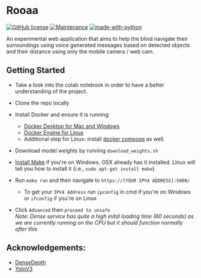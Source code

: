 # Rooaa
[![GitHub license](https://img.shields.io/github/license/Naereen/StrapDown.js.svg)](https://github.com/khaledAIVR/Rooaa/blob/master/LICENSE)
[![Maintenance](https://img.shields.io/badge/status-experimental-green.svg)](https://github.com/Kandeel4411/Rooaa/pulse)
[![made-with-python](https://img.shields.io/badge/Made%20with-Python-1f425f.svg)](https://www.python.org/)

An experimental web application that aims to help the blind navigate their surroundings using voice generated messages based on detected objects and their distance using only the mobile camera / web cam.

## Getting Started
- Take a look into the colab notebook in order to have a better understanding of the project.
- Clone the repo locally
- Install Docker and ensure it is running
    - [Docker Desktop for Mac and Windows](https://www.docker.com/products/docker-desktop)
    - [Docker Engine for Linux](https://docs.docker.com/install/linux/docker-ce/ubuntu/)
    - Additional step for Linux: install [docker compose](https://docs.docker.com/compose/install/#install-compose) as well.
- Download model weights by running `download_weights.sh`
- [Install Make](http://gnuwin32.sourceforge.net/packages/make.htm) if you're on Windows. OSX already has it installed. Linux will tell you how to install it (i.e., `sudo apt-get install make`)

- Run `make run` and then navigate to `https://[YOUR IPV4 ADDRESS]:5000/`
    - To get your `IPV4 Address` run `ipconfig` in cmd if you're on Windows or `ifconfig` if you're on Linux

- Click `Advanced` then `proceed to unsafe`  
*Note: Dense service has quite a high inital loading time (60 seconds) as we are currently running on the CPU but it should function normally after this*

## Acknowledgements:
- [DenseDepth](https://github.com/ialhashim/DenseDepth)
- [YoloV3](https://pjreddie.com/darknet/yolo/) 

